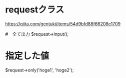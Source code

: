 # requestクラス

https://qiita.com/gentuki/items/54d9bfd88f66208c1709

#　全て出力
 $request->input();


# 指定した値
 $request->only('hoge1', 'hoge2');